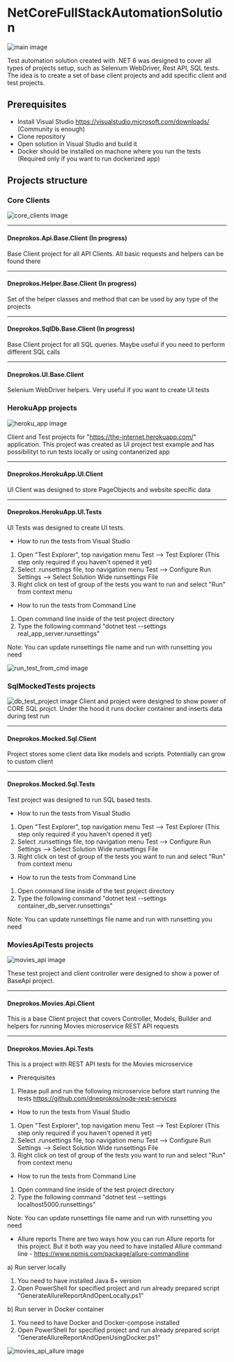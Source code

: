 # NetCoreFullStackAutomationSolution
![main image](/images/main.png)  

Test automation solution created with .NET 6 was designed to cover all types of projects setup,
such as Selenium WebDriver, Rest API, SQL tests.
The idea is to create a set of base client projects and add specific client and test projects.

## Prerequisites
- Install Visual Studio https://visualstudio.microsoft.com/downloads/ (Community is enough)
- Clone repository
- Open solution in Visual Studio and build it
- Docker should be installed on machone where you run the tests (Required only if you want to run dockerized app)

## Projects structure

### Core Clients
![core_clients image](/images/core_clients.png) 

-----------------------------------------------------------------------------------------------
#### Dneprokos.Api.Base.Client (In progress)
Base Client project for all API Clients. All basic requests and helpers can be found there

-----------------------------------------------------------------------------------------------
#### Dneprokos.Helper.Base.Client (In progress)
Set of the helper classes and method that can be used by any type of the projects

-----------------------------------------------------------------------------------------------
#### Dneprokos.SqlDb.Base.Client (In progress)
Base Client project for all SQL queries. Maybe useful if you need to perform different SQL calls 

-----------------------------------------------------------------------------------------------
#### Dneprokos.UI.Base.Client
Selenium WebDriver helpers. Very useful if you want to create UI tests


### HerokuApp projects
![heroku_app image](/images/heroku_app.png) 

Client and Test projects for "https://the-internet.herokuapp.com/" application. 
This project was created as UI project test example and has possibilityt to run tests locally or using contanerized app

-----------------------------------------------------------------------------------------------
#### Dneprokos.HerokuApp.UI.Client
UI Client was designed to store PageObjects and website specific data

-----------------------------------------------------------------------------------------------
#### Dneprokos.HerokuApp.UI.Tests
UI Tests was designed to create UI tests.

- How to run the tests from Visual Studio

1) Open "Test Explorer", top navigation menu Test --> Test Explorer (This step only required if you haven't opened it yet)
2) Select .runsettings file, top navigation menu Test --> Configure Run Settings --> Select Solution Wide runsettings File
3) Right click on test of group of the tests you want to run and select "Run" from context menu

- How to run the tests from Command Line

1) Open command line inside of the test project directory
2) Type the following command "dotnet test --settings real_app_server.runsettings"

Note: You can update runsettings file name and run with runsetting you need

![run_test_from_cmd image](/images/run_test_from_cmd.png)

### SqlMockedTests projects
![db_test_project image](/images/db_test_project.png) 
Client and project were designed to show power of CORE SQL projct. Under the hood it runs docker container and inserts data during test run

-----------------------------------------------------------------------------------------------
#### Dneprokos.Mocked.Sql.Client
Project stores some client data like models and scripts. Potentially can grow to custom client

-----------------------------------------------------------------------------------------------
#### Dneprokos.Mocked.Sql.Tests
Test project was designed to run SQL based tests.

- How to run the tests from Visual Studio

1) Open "Test Explorer", top navigation menu Test --> Test Explorer (This step only required if you haven't opened it yet)
2) Select .runsettings file, top navigation menu Test --> Configure Run Settings --> Select Solution Wide runsettings File
3) Right click on test of group of the tests you want to run and select "Run" from context menu

- How to run the tests from Command Line

1) Open command line inside of the test project directory
2) Type the following command "dotnet test --settings container_db_server.runsettings"

Note: You can update runsettings file name and run with runsetting you need


### MoviesApiTests projects
![movies_api image](/images/movies_api.png) 

These test project and client controller were designed to show a power of BaseApi project.

-----------------------------------------------------------------------------------------------
#### Dneprokos.Movies.Api.Client
This is a base Client project that covers Controller, Models, Builder and helpers for running Movies microservice REST API requests

-----------------------------------------------------------------------------------------------
#### Dneprokos.Movies.Api.Tests
This is a project with REST API tests for the Movies microservice

- Prerequisites

1) Please pull and run the following microservice before start running the tests https://github.com/dneprokos/node-rest-services

- How to run the tests from Visual Studio

1) Open "Test Explorer", top navigation menu Test --> Test Explorer (This step only required if you haven't opened it yet)
2) Select .runsettings file, top navigation menu Test --> Configure Run Settings --> Select Solution Wide runsettings File
3) Right click on test of group of the tests you want to run and select "Run" from context menu

- How to run the tests from Command Line

1) Open command line inside of the test project directory
2) Type the following command "dotnet test --settings localhost5000.runsettings"

Note: You can update runsettings file name and run with runsetting you need

- Allure reports
There are two ways how you can run Allure reports for this project. 
But it both way you need to have installed Allure command line - https://www.npmjs.com/package/allure-commandline

a) Run server locally

1) You need to have installed Java 8+ version
2) Open PowerShell for specified project and run already prepared script "GenerateAllureReportAndOpenLocally.ps1"

b) Run server in Docker container

1) You need to have Docker and Docker-compose installed
2) Open PowerShell for specified project and run already prepared script "GenerateAllureReportAndOpenUsingDocker.ps1" 

![movies_api_allure image](/images/movies_api_allure.png) 